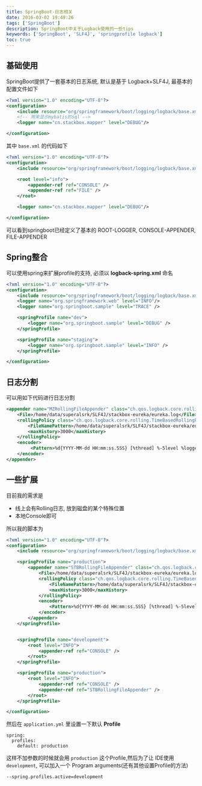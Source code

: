 ```yaml
---
title: SpringBoot-日志相关
date: 2016-03-02 19:49:26
tags: ['SpringBoot']
description: SpringBoot中关于Logback使用的一些tips
keywords: ['SpringBoot', 'SLF4J', 'springprofile logback']
toc: true
---
```



## 基础使用

SpringBoot提供了一套基本的日志系统, 默认是基于 Logback+SLF4J, 最基本的配置文件如下

```xml
<?xml version="1.0" encoding="UTF-8"?>
<configuration>
    <include resource="org/springframework/boot/logging/logback/base.xml" />
	<!-- 用来显示mybatis的sql -->
    <logger name="cn.stackbox.mapper" level="DEBUG"/>

</configuration>
```

其中 `base.xml` 的代码如下

```xml
<?xml version="1.0" encoding="UTF-8"?>
<configuration>
    <include resource="org/springframework/boot/logging/logback/base.xml" />

    <root level="info">
        <appender-ref ref="CONSOLE" />
        <appender-ref ref="FILE" />
    </root>

    <logger name="cn.stackbox.mapper" level="DEBUG"/>

</configuration>
```

可以看到springboot已经定义了基本的 ROOT-LOGGER, CONSOLE-APPENDER, FILE-APPENDER


## Spring整合

可以使用spring来扩展profile的支持, 必须以 **logback-spring.xml** 命名

```xml
<?xml version="1.0" encoding="UTF-8"?>
<configuration>
    <include resource="org/springframework/boot/logging/logback/base.xml" />
    <logger name="org.springframework.web" level="INFO"/>
    <logger name="org.springboot.sample" level="TRACE" />

    <springProfile name="dev">
        <logger name="org.springboot.sample" level="DEBUG" />
    </springProfile>

    <springProfile name="staging">
        <logger name="org.springboot.sample" level="INFO" />
    </springProfile>

</configuration>
```

## 日志分割

可以用如下代码进行日志分割

```xml
<appender name="MZRollingFileAppender" class="ch.qos.logback.core.rolling.RollingFileAppender">
    <File>/home/data/superalsrk/SLF4J/stackbox-eureka/eureka.log</File>
    <rollingPolicy class="ch.qos.logback.core.rolling.TimeBasedRollingPolicy">
        <FileNamePattern>/home/data/superalsrk/SLF4J/stackbox-eureka/eureka.%d{yyyy-MM-dd}.log</FileNamePattern>
        <maxHistory>3000</maxHistory>
    </rollingPolicy>
    <encoder>
         <Pattern>%d{YYYY-MM-dd HH:mm:ss.SSS} [%thread] %-5level %logger{35} - %msg %n</Pattern>
    </encoder>
</appender>
```

## 一些扩展

目前我的需求是

+ 线上会有Rolling日志, 放到磁盘的某个特殊位置
+ 本地Console即可

所以我的脚本为

```xml
<?xml version="1.0" encoding="UTF-8"?>
<configuration>
    <include resource="org/springframework/boot/logging/logback/base.xml" />

    <springProfile name="production">
        <appender name="STBRollingFileAppender" class="ch.qos.logback.core.rolling.RollingFileAppender">
            <File>/home/data/superalsrk/SLF4J/stackbox-eureka/eureka.log</File>
            <rollingPolicy class="ch.qos.logback.core.rolling.TimeBasedRollingPolicy">
                <FileNamePattern>/home/data/superalsrk/SLF4J/stackbox-eureka/eureka.%d{yyyy-MM-dd}.log</FileNamePattern>
                <maxHistory>3000</maxHistory>
            </rollingPolicy>
            <encoder>
                <Pattern>%d{YYYY-MM-dd HH:mm:ss.SSS} [%thread] %-5level %logger{35} - %msg %n</Pattern>
            </encoder>
        </appender>
    </springProfile>


    <springProfile name="development">
        <root level="INFO">
            <appender-ref ref="CONSOLE" />
        </root>
    </springProfile>

    <springProfile name="production">
        <root level="INFO">
            <appender-ref ref="CONSOLE" />
            <appender-ref ref="STBRollingFileAppender" />
        </root>
    </springProfile>

</configuration>
```

然后在 `application.yml` 里设置一下默认 **Profile**

```
spring:
  profiles:
    default: production
```

这样不加参数的时候就会用 `production` 这个Profile,然后为了让 IDE使用 `development`, 可以加入一个 Program arguments(还有其他设置Profile的方法)

```
--spring.profiles.active=development
```



